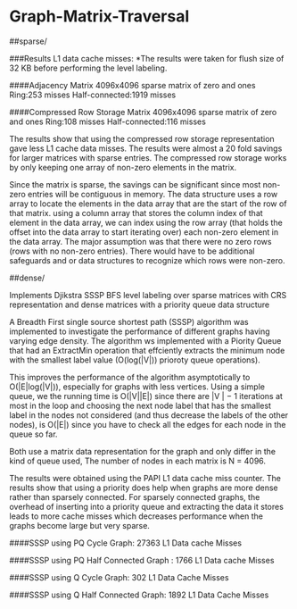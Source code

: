 # Graph-Matrix-Traversal

##sparse/

###Results L1 data cache misses:
*The results were taken for flush size of 32 KB before performing the level labeling.

####Adjacency Matrix 4096x4096 sparse matrix of zero and ones
Ring:253 misses
Half-connected:1919 misses

####Compressed Row Storage Matrix 4096x4096 sparse matrix of zero and ones
Ring:108 misses
Half-connected:116 misses

The results show that using the compressed row storage representation gave less L1
cache data misses. The results were almost a 20 fold savings for larger matrices with sparse
entries. The compressed row storage works by only keeping one array of non-zero elements
in the matrix. 

Since the matrix is sparse, the savings can be significant since most non-zero
entries will be contiguous in memory. The data structure uses a row array to locate the
elements in the data array that are the start of the row of that matrix. using a column array
that stores the column index of that element in the data array, we can index using the row
array (that holds the offset into the data array to start iterating over) each non-zero element
in the data array. The major assumption was that there were no zero rows (rows with no
non-zero entries). There would have to be additional safeguards and or data structures to
recognize which rows were non-zero.

##dense/

Implements Djikstra SSSP BFS level labeling over sparse matrices with CRS representation and dense matrices with a priority queue data structure

A Breadth First single source shortest path (SSSP) algorithm was implemented
to investigate the performance of different graphs having varying edge density.
The algorithm ws implemented with a Piority Queue that had an ExtractMin operation
that effciently extracts the minimum node with the smallest label value (O(log(|V|)) prioroty
queue operations). 

This improves the performance of the algorithm asymptotically to
O(|E|log(|V|)), especially for graphs with less vertices. Using a simple queue, we the running
time is O(|V||E|) since there are |V | − 1 iterations at most in the loop and choosing the
next node label that has the smallest label in the nodes not considered (and thus decrease
the labels of the other nodes), is O(|E|) since you have to check all the edges for each node
in the queue so far.


Both use a matrix data representation for the graph and only differ in the
kind of queue used, The number of nodes in each matrix is N = 4096.

The results were obtained using the PAPI L1 data cache miss counter. The results show
that using a priority does help when graphs are more dense rather than sparsely connected.
For sparsely connected graphs, the overhead of inserting into a priority queue and extracting
the data it stores leads to more cache misses which decreases performance when the graphs
become large but very sparse.

####SSSP using PQ Cycle Graph:
27363 L1 Data cache Misses

####SSSP using PQ Half Connected Graph :
1766 L1 Data cache Misses

####SSSP using Q Cycle Graph:
302 L1 Data Cache Misses

####SSSP using Q Half Connected Graph:
1892 L1 Data Cache Misses
